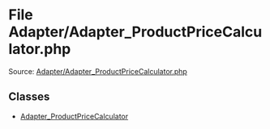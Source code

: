 File Adapter/Adapter_ProductPriceCalculator.php
=========
Source: [Adapter/Adapter_ProductPriceCalculator.php](https://github.com/PrestaShop/PrestaShop/blob/1.6.1.1/Adapter/Adapter_ProductPriceCalculator.php)


Classes
-------

* [Adapter_ProductPriceCalculator](class.Adapter_ProductPriceCalculator.md)

